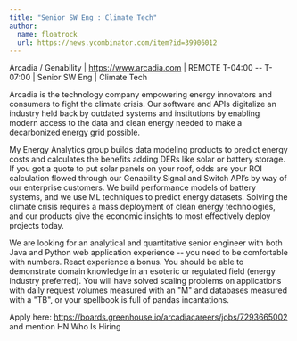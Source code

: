 ```yaml
---
title: "Senior SW Eng : Climate Tech"
author:
  name: floatrock
  url: https://news.ycombinator.com/item?id=39906012
---
```

Arcadia &#x2F; Genability | <a href="https:&#x2F;&#x2F;www.arcadia.com" rel="nofollow">https:&#x2F;&#x2F;www.arcadia.com</a> | REMOTE T-04:00 -- T-07:00 | Senior SW Eng | Climate Tech

Arcadia is the technology company empowering energy innovators and consumers to fight the climate crisis. Our software and APIs digitalize an industry held back by outdated systems and institutions by enabling modern access to the data and clean energy needed to make a decarbonized energy grid possible.

My Energy Analytics group builds data modeling products to predict energy costs and calculates the benefits adding DERs like solar or battery storage. If you got a quote to put solar panels on your roof, odds are your ROI calculation flowed through our Genability Signal and Switch API’s by way of our enterprise customers. We build performance models of battery systems, and we use ML techniques to predict energy datasets. Solving the climate crisis requires a mass deployment of clean energy technologies, and our products give the economic insights to most effectively deploy projects today.

We are looking for an analytical and quantitative senior engineer with both Java and Python web application experience -- you need to be comfortable with numbers. React experience a bonus. You should be able to demonstrate domain knowledge in an esoteric or regulated field (energy industry preferred). You will have solved scaling problems on applications with daily request volumes measured with an &quot;M&quot; and databases measured with a &quot;TB&quot;, or your spellbook is full of pandas incantations.

Apply here: <a href="https:&#x2F;&#x2F;boards.greenhouse.io&#x2F;arcadiacareers&#x2F;jobs&#x2F;7293665002" rel="nofollow">https:&#x2F;&#x2F;boards.greenhouse.io&#x2F;arcadiacareers&#x2F;jobs&#x2F;7293665002</a> and mention HN Who Is Hiring
